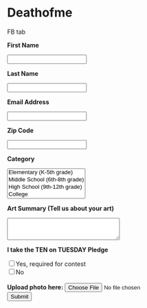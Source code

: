 Deathofme
=========

FB tab

<?php
if($_POST["submit"]) {
    $email_to="watershed@cityofdenton.com";
    $email_subject="Reverse Litter Contest Entry";
    $FirstName =$_POST["FirstName"];
    $LastName=$_POST["LastName"];
    $Email_Address=$_POST["Email_Address"];
    $ZIPcode=$_POST["ZIPcode"];
    $Category=$_POST["Category"];
    $ArtSummary=$_POST["ArtSummary"];
    $Answer=$_POST["Answer"];
    

?>


<!DOCTYPE html>
<html>
<body>
<form action= “processingscript.php” method= “post” enctype="multipart/form-data">
<p> <Strong> First Name</strong> </p>
<input name=“FirstName” size=“15” type=“text” />

<p> <Strong> Last Name</strong></p>
<input name=“LastName” size=“15” type=“text” />

<p> <Strong> Email Address</strong></p>
<input type = “email” name= “Email_Address” />
<input[type=email]:valid {background: green}/>
<input[type=email]:invalid {background: red}/>

<p> <Strong> Zip Code</strong></p>
<input type=“number” name=“ZIPcode” min= “5” max= “5” />
<input[type=number]:valid {background: green}/>
<input[type=number]:invalid {background: red}/>


<p> <Strong> Category</strong></p>
<select multiple= “multiple” name= “Category”>
<option> Elementary (K-5th grade) </option>
<option> Middle School (6th-8th grade) </option>
<option> High School (9th-12th grade) </option>
<option> College </option>
<option> Community</option>
<option> Senior Citizen (55+) </option>
</select>

<p> <Strong> Art Summary (Tell us about your art) </strong></p>
<TEXTAREA NAME= “ArtSummary” ROWS= 3 COLS= 30> </TEXTAREA>

<p> <Strong> I take the TEN on TUESDAY Pledge</strong></p>
<input type="checkbox" name="Answer" value="Yes">Yes, required for contest<br>
<input type="checkbox" name="Answer" value="No">No<br> 
<br>
<label for="file"><strong>Upload photo here:</strong></label>
<input type="file" name="file" id="file"><br>
<input type="submit" name="submit" value="Submit">

</form>

</body>
</html>
